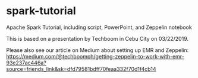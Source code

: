 # spark-tutorial
Apache Spark Tutorial, including script, PowerPoint, and Zeppelin notebook

This is based on a presentation by Techboom in Cebu City on 03/22/2019.

Please also see our article on Medium about setting up EMR and Zeppelin:
https://medium.com/@techboomph/getting-zeppelin-to-work-with-emr-93e237ac446a?source=friends_link&sk=dfd79581bdff70feaa332f70d1f4cb14
